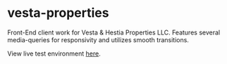 # vesta-properties
Front-End client work for Vesta &amp; Hestia Properties LLC. Features several media-queries for responsivity and utilizes smooth transitions.

View live test environment [here](https://azzla.github.io/vesta-properties/).
